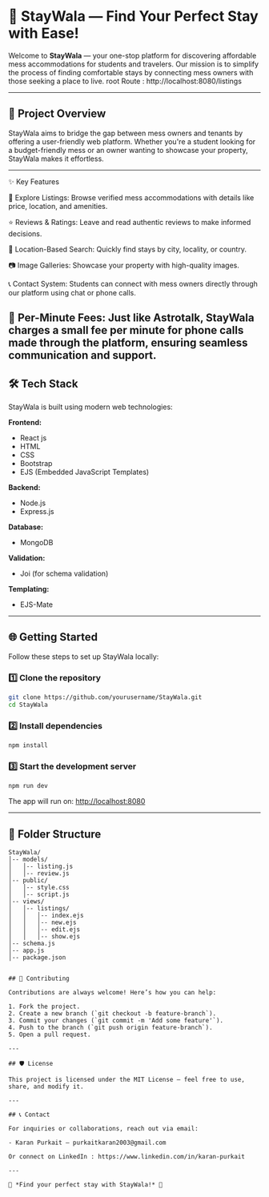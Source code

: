 
# 🌟 StayWala — Find Your Perfect Stay with Ease!

Welcome to **StayWala** — your one-stop platform for discovering affordable mess accommodations for students and travelers. Our mission is to simplify the process of finding comfortable stays by connecting mess owners with those seeking a place to live.
root Route : http://localhost:8080/listings

---

## 🚀 Project Overview

StayWala aims to bridge the gap between mess owners and tenants by offering a user-friendly web platform. Whether you're a student looking for a budget-friendly mess or an owner wanting to showcase your property, StayWala makes it effortless.

---

✨ Key Features

🏡 Explore Listings: Browse verified mess accommodations with details like price, location, and amenities.

⭐ Reviews & Ratings: Leave and read authentic reviews to make informed decisions.

📍 Location-Based Search: Quickly find stays by city, locality, or country.

📷 Image Galleries: Showcase your property with high-quality images.

📞 Contact System: Students can connect with mess owners directly through our platform using chat or phone calls.

💸 Per-Minute Fees: Just like Astrotalk, StayWala charges a small fee per minute for phone calls made through the platform, ensuring seamless communication and support.
---

## 🛠️ Tech Stack

StayWala is built using modern web technologies:

**Frontend:**
- React js
- HTML
- CSS
- Bootstrap
- EJS (Embedded JavaScript Templates)

**Backend:**
- Node.js
- Express.js

**Database:**
- MongoDB

**Validation:**
- Joi (for schema validation)

**Templating:**
- EJS-Mate

---

## 🌐 Getting Started

Follow these steps to set up StayWala locally:

### 1️⃣ **Clone the repository**

```bash
git clone https://github.com/yourusername/StayWala.git
cd StayWala
```

### 2️⃣ **Install dependencies**

```bash
npm install
```

### 3️⃣ **Start the development server**

```bash
npm run dev
```

The app will run on: [http://localhost:8080](http://localhost:8080)

---

## 📁 Folder Structure

```
StayWala/
│-- models/
│   │-- listing.js
│   │-- review.js
│-- public/
│   │-- style.css
│   │-- script.js
│-- views/
│   │-- listings/
│   │   │-- index.ejs
│   │   │-- new.ejs
│   │   │-- edit.ejs
│   │   │-- show.ejs
│-- schema.js
│-- app.js
│-- package.json


## 🤝 Contributing

Contributions are always welcome! Here’s how you can help:

1. Fork the project.
2. Create a new branch (`git checkout -b feature-branch`).
3. Commit your changes (`git commit -m 'Add some feature'`).
4. Push to the branch (`git push origin feature-branch`).
5. Open a pull request.

---

## 🛡️ License

This project is licensed under the MIT License — feel free to use, share, and modify it.

---

## 📞 Contact

For inquiries or collaborations, reach out via email:

- Karan Purkait — purkaitkaran2003@gmail.com

Or connect on LinkedIn : https://www.linkedin.com/in/karan-purkait

---

🌟 *Find your perfect stay with StayWala!* 🌟


